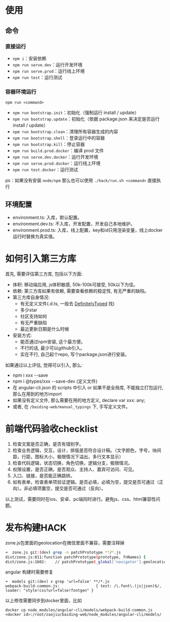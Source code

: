 # 使用

## 命令

### 直接运行

* `npm i`：安装依赖
* `npm run serve.dev`：运行开发环境
* `npm run serve.prod`：运行线上环境
* `npm run test`：运行测试

### 容器环境运行

`npm run <command>`

* `npm run bootstrap.init`：初始化（强制运行 install / update）
* `npm run bootstrap.update`：初始化（依据 package.json 来决定是否运行 install / update）
* `npm run bootstrap.clean`：清理所有容器生成的内容
* `npm run bootstrap.shell`：登录运行中的容器
* `npm run bootstrap.kill`：停止容器
* `npm run build.prod.docker`：编译 prod 文件
* `npm run serve.dev.docker`：运行开发环境
* `npm run serve.prod.docker`：运行线上环境
* `npm run test.docker`：运行测试

ps：如果没有安装 `node/npm` 那么也可以使用 `./hack/run.sh <command>` 直接执行

## 环境配置

* environment.ts: 入库，默认配置。
* environment.dev.ts: 不入库，开发配置，开发自己本地维护。
* environment.prod.ts: 入库，线上配置，key和id只用渲染变量，线上docker运行时替换为真实值。

# 如何引入第三方库

首先, 需要评估第三方库, 包括以下方面:

* 体积: 移动端应用, js体积敏感, 50k-100k可接受, 50k以下为佳。
* 依赖: 第三方库如果有依赖, 需要查看依赖的稳定性, 有无严重的缺陷。
* 第三方库自身情况:
  - 有无定义文件(.d.ts, 一般去 [DefinitelyTyped](https://github.com/DefinitelyTyped/DefinitelyTyped) 找)
  - 多少star
  - 社区支持如何
  - 有无严重缺陷
  - 最近更新日期是什么时候
* 安装方式:
  - 能否通过npm安装, 这个最方便。
  - 不行的话, 最少可以github引入。
  - 实在不行, 自己起个repo, 写个package.json进行安装。

如果通过以上评估, 觉得可以引入, 那么:

* npm i xxx --save
* npm i @types/xxx --save-dev (定义文件)
* 在 angular-cli.json 的 scripts 中引入 or 如果不是全局库, 不能独立打包运行, 那么在用到的地方import
* 如果没有定义文件, 那么需要在用的地方定义, declare var xxx: any;
* 或者, 在 `/baiding-web/manual_typings` 下, 手写定义文件。

# 前端代码验收checklist

1. 检查文案是否正确，是否有错别字。
2. 检查业务逻辑，交互，设计，排版是否符合设计稿。（文字颜色，字号，块间距，行距，图标大小，极限情况下溢出，多行文本显示）
3. 检查代码逻辑，状态切换，角色切换，逻辑分支，极限情况。
4. 权限设置，是否正确，是否观众、主持人、嘉宾可访问、可见。
5. 入口、链接，是否能正确跳转。
6. 如有表单，检查表单项验证逻辑。是否必填，必填为空，提交是否可通过（正向）。非必填项置空，提交是否可通过（反向）。
   
以上测试，需要同时在ios、安卓、pc端同时进行。避免js、css、html兼容性问题。

# 发布构建HACK

zone.js包里面的geolocation在微信里面不兼容，需要注释掉

```bash
➜  zone.js git:(dev) grep -n patchPrototype **/*.js
dist/zone.js:811:function patchPrototype(prototype, fnNames) {
dist/zone.js:1602:    // patchPrototype(_global['navigator'].geolocation, ['getCurrentPosition', 'watchPosition']);
```

angular 构建时需要修复
```
➜  models git:(dev) ✗ grep 'url=false' **/*.js
webpack-build-common.js:                { test: /\.font\.(js|json)$/, loader: "style!css?url=false!fontgen" }
```

以上修改需要同步到docker里面，比如
```
docker cp node_modules/angular-cli/models/webpack-build-common.js <docker id>:/root/zaojiu/baiding-web/node_modules/angular-cli/models/
```
